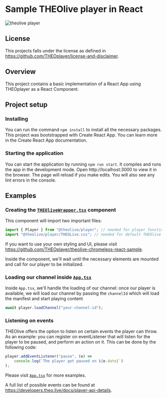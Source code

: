 # Sample THEOlive player in React

![theolive player](https://cdn.theo.live/github/theolive-player.PNG)

## License

This projects falls under the license as defined in https://github.com/THEOplayer/license-and-disclaimer.

## Overview

This project contains a basic implementation of a React App using THEOplayer as a React Component.

## Project setup

### Installing

You can run the command `npm install` to install all the necessary packages. This project was bootstrapped with Create React App. You can learn more in the Create React App documentation.

### Starting the application

You can start the application by running `npm run start`. It compiles and runs the app in the development mode. Open http://localhost:3000 to view it in the browser. The page will reload if you make edits. You will also see any lint errors in the console.

## Examples

### Creating the [`THEOliveWrapper.tsx`](./src/components/THEOliveWrapper.tsx) component

This component will import two important files:

```js
import { Player } from "@theolive/player"; // needed for player functionality
import "@theolive/player/THEOLive.css"; // needed for default THEOlive player styling
```

If you want to use your own styling and UI, please visit https://github.com/THEOplayer/theolive-chromeless-react-sample.

Inside the component, we'll wait until the necessary elements are mounted and call for our player to be initialized.

### Loading our channel inside [`App.tsx`](./src/App.tsx)

Inside `App.tsx`, we'll handle the loading of our channel: once our player is available, we will load our channel by passing the `channelId` which will load the manifest and start playing content

```js
await player.loadChannel("your-channel-id");
```

### Listening on events

THEOlive offers the option to listen on certain events the player can throw. As an example: you can register on eventListener that will listen for the player to be paused, and perform an action on it. This can be done by the following code:

```js
player.addEventListener("pause", (e) =>
    console.log(`The player got paused on ${e.date}`)
);
```

Please visit [`App.tsx`](./src/App.tsx) for more examples.

A full list of possible events can be found at https://developers.theo.live/docs/player-api-details.
